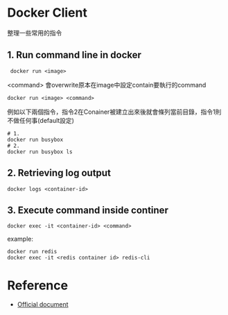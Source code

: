 # Docker Client
整理一些常用的指令  

## 1. Run command line in docker
```shell
 docker run <image>
 ```
   
  
\<command> 會overwrite原本在image中設定contain要執行的command
 ```shell
 docker run <image> <command>
 ```
例如以下兩個指令，指令2在Conainer被建立出來後就會條列當前目錄，指令1則不做任何事(default設定)
```shell
# 1.
docker run busybox
# 2. 
docker run busybox ls
```

## 2. Retrieving log output
```
docker logs <container-id>
```

## 3. Execute command inside continer
```
docker exec -it <container-id> <command>
```
example:  
```
docker run redis
docker exec -it <redis container id> redis-cli
```

# Reference
* [Official document](https://docs.docker.com/engine/reference/commandline/cli/)